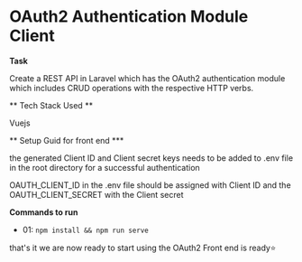 
  

# OAuth2 Authentication Module Client

**Task**

Create a REST API in Laravel which has the OAuth2 authentication module which includes CRUD operations with the respective HTTP verbs.

** Tech Stack Used **

Vuejs

** Setup Guid for front end ***

the generated Client ID and Client secret keys needs to be added to .env file in the root directory for a successful authentication

OAUTH_CLIENT_ID in the .env file should be assigned with Client ID and the OAUTH_CLIENT_SECRET with the Client secret

**Commands to run**

- 01: ``` npm install && npm run serve ```

that's it we are now ready to start using the OAuth2 Front end is ready⭐